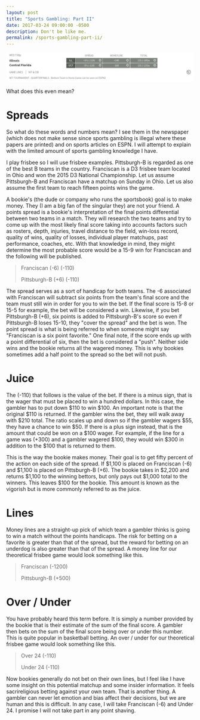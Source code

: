 ```yaml
---
layout: post
title: "Sports Gambling: Part II"
date: 2017-03-24 09:00:00 -0500
description: Don't be like me.
permalink: /sports-gambling-part-ii/
---
```


![Better question is who are these teams?](\assets\img\spreads_and_stuff.png)

What does this even mean?

# Spreads

So what do these words and numbers mean? I see them in the newspaper (which does not make sense since sports gambling is illegal where these papers are printed) and on sports articles on ESPN. I will attempt to explain with the limited amount of sports gambling knowledge I have.

I play frisbee so I will use frisbee examples. Pittsburgh-B is regarded as one of the best B teams in the country. Franciscan is a D3 frisbee team located in Ohio and won the 2015 D3 National Championship. Let us assume Pittsburgh-B and Franciscan have a matchup on Sunday in Ohio. Let us also assume the first team to reach fifteen points wins the game.

A bookie's (the dude or company who runs the sportsbook) goal is to make money. They (I am a big fan of the singular they) are not your friend. A points spread is a bookie's interpretation of the final points differential between two teams in a match. They will research the two teams and try to come up with the most likely final score taking into accounts factors such as rosters, depth, injuries, travel distance to the field, win-loss record, quality of wins, quality of losses, individual player matchups, past performance, coaches, etc. With that knowledge in mind, they might determine the most probable score would be a 15-9 win for Franciscan and the following will be published.

> Franciscan (-6) (-110)
> 
> Pittsburgh-B (+6) (-110)

The spread serves as a sort of handicap for both teams. The -6 associated with Franciscan will subtract six points from the team's final score and the team must still win in order for you to win the bet. If the final score is 15-8 or 15-5 for example, the bet will be considered a win. Likewise, if you bet Pittsburgh-B (+6), six points is added to Pittsburgh-B's score so even if Pittsburgh-B loses 15-10, they "cover the spread" and the bet is won. The point spread is what is being referred to when someone might say "Franciscan is a six point favorite." One final note, if the score ends up with a point differential of six, then the bet is considered a "push". Neither side wins and the bookie returns all the wagered money. This is why bookies sometimes add a half point to the spread so the bet will not push.

# Juice

The (-110) that follows is the value of the bet. If there is a minus sign, that is the wager that must be placed to win a hundred dollars. In this case, the gambler has to put down $110 to win $100. An important note is that the original $110 is returned. If the gambler wins the bet, they will walk away with $210 total. The ratio scales up and down so if the gambler wagers $55, they have a chance to win $50. If there is a plus sign instead, that is the amount that could be won on a $100 wager. For example, if the line for a game was (+300) and a gambler wagered $100, they would win $300 in addition to the $100 that is returned to them.

This is the way the bookie makes money. Their goal is to get fifty percent of the action on each side of the spread. If $1,100 is placed on Franciscan (-6) and $1,100 is placed on Pittsburgh-B (+6). The bookie takes in $2,200 and returns $1,100 to the winning bettors, but only pays out $1,000 total to the winners. This leaves $100 for the bookie. This amount is known as the vigorish but is more commonly referred to as the juice.

# Lines

Money lines are a straight-up pick of which team a gambler thinks is going to win a match without the points handicaps. The risk for betting on a favorite is greater than that of the spread, but the reward for betting on an underdog is also greater than that of the spread. A money line for our theoretical frisbee game would look something like this. 

> Franciscan (-1200)
> 
> Pittsburgh-B (+500)

# Over / Under

You have probably heard this term before. It is simply a number provided by the bookie that is their estimate of the sum of the final score. A gambler then bets on the sum of the final score being over or under this number. This is quite popular in basketball betting. An over / under for our theoretical frisbee game would look something like this. 

> Over 24 (-110)
> 
> Under 24 (-110)

Now bookies generally do not bet on their own lines, but I feel like I have some insight on this potential matchup and some insider information. It feels sacrireligious betting against your own team. That is another thing. A gambler can never let emotion and bias affect their decisions, but we are human and this is difficult. In any case, I will take Franciscan (-6) and Under 24. I promise I will not take part in any point shaving.


